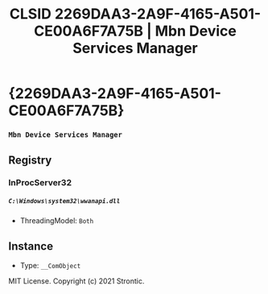 ﻿---
title: "CLSID 2269DAA3-2A9F-4165-A501-CE00A6F7A75B | Mbn Device Services Manager"
excerpt: What is COM-Object CLSID 2269DAA3-2A9F-4165-A501-CE00A6F7A75B?
---

# {2269DAA3-2A9F-4165-A501-CE00A6F7A75B}

### `Mbn Device Services Manager`

## Registry


### InProcServer32

##### `C:\Windows\system32\wwanapi.dll`
* ThreadingModel: `Both`

## Instance

* Type: `__ComObject`

MIT License. Copyright (c) 2021 Strontic.



